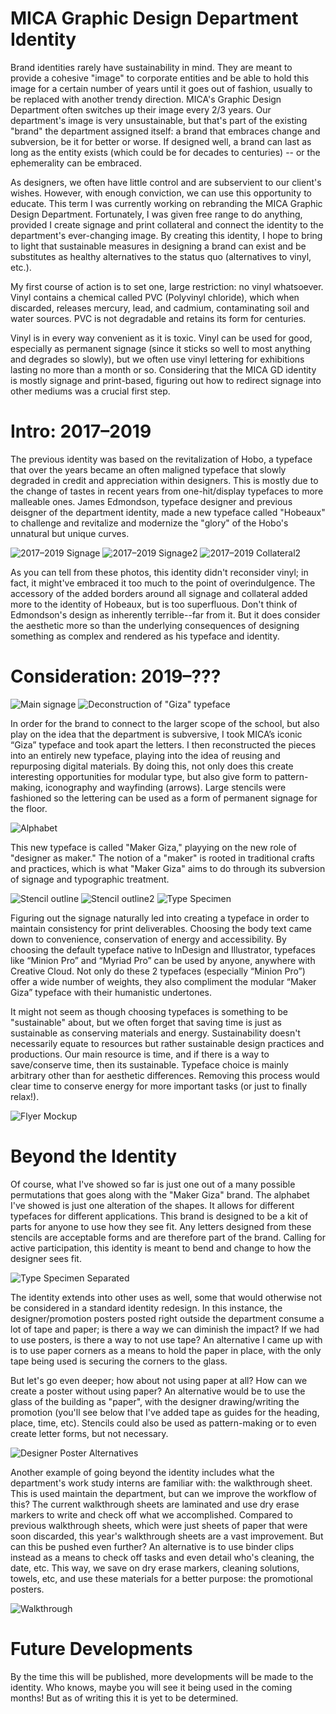 # MICA Graphic Design Department Identity

Brand identities rarely have sustainability in mind. They are meant to provide a cohesive "image" to corporate entities and be able to hold this image for a certain number of years until it goes out of fashion, usually to be replaced with another trendy direction. MICA's Graphic Design Department often switches up their image every 2/3 years. Our department's image is very unsustainable, but that's part of the existing "brand" the department assigned itself: a brand that embraces change and subversion, be it for better or worse. If designed well, a brand can last as long as the entity exists (which could be for decades to centuries) -- or the ephemerality can be embraced.

As designers, we often have little control and are subservient to our client's wishes. However, with enough conviction, we can use this opportunity to educate. This term I was currently working on rebranding the MICA Graphic Design Department. Fortunately, I was given free range to do anything, provided I create signage and print collateral and connect the identity to the department's ever-changing image. By creating this identity, I hope to bring to light that sustainable measures in designing a brand can exist and be substitutes as healthy alternatives to the status quo (alternatives to vinyl, etc.).

My first course of action is to set one, large restriction: no vinyl whatsoever. Vinyl contains a chemical called PVC (Polyvinyl chloride), which when discarded, releases mercury, lead, and cadmium, contaminating soil and water sources. PVC is not degradable and retains its form for centuries. 

Vinyl is in every way convenient as it is toxic. Vinyl can be used for good, especially as permanent signage (since it sticks so well to most anything and degrades so slowly), but we often use vinyl lettering for exhibitions lasting no more than a month or so. Considering that the MICA GD identity is mostly signage and print-based, figuring out how to redirect signage into other mediums was a crucial first step.

# Intro: 2017–2019 
The previous identity was based on the revitalization of Hobo, a typeface that over the years became an often maligned typeface that slowly degraded in credit and appreciation within designers. This is mostly due to the change of tastes in recent years from one-hit/display typefaces to more malleable ones. James Edmondson, typeface designer and previous deisgner of the department identity, made a new typeface called "Hobeaux" to challenge and revitalize and modernize the "glory" of the Hobo's unnatural but unique curves.

![2017–2019 Signage](Hobeaux_1.jpg)
![2017–2019 Signage2](Hobeaux_2.jpg)
![2017–2019 Collateral2](ResourceGuide_Scholarships_Update_Page_1.jpg)

As you can tell from these photos, this identity didn't reconsider vinyl; in fact, it might've embraced it too much to the point of overindulgence. The accessory of the added borders around all signage and collateral added more to the identity of Hobeaux, but is too superfluous. Don't think of Edmondson's design as inherently terrible--far from it. But it does consider the aesthetic more so than the underlying consequences of designing something as complex and rendered as his typeface and identity. 

# Consideration: 2019–??? 
![Main signage](MakerGiza_GraphicDesign_Signage.png)
![Deconstruction of "Giza" typeface](Deconstruction_0.png)

In order for the brand to connect to the larger scope of the school, but also play on the idea that the department is subversive, I took MICA’s iconic “Giza” typeface and took apart the letters. I then reconstructed the pieces into an entirely new typeface, playing into the idea of reusing and repurposing digital materials. By doing this, not only does this create interesting opportunities for modular type, but also give form to pattern-making, iconography and wayfinding (arrows). Large stencils were fashioned so the lettering can be used as a form of permanent signage for the floor.

![Alphabet](MakerGiza_Alphabet.png)

This new typeface is called "Maker Giza," playying on the new role of "designer as maker." The notion of a "maker" is rooted in traditional crafts and practices, which is what "Maker Giza" aims to do through its subversion of signage and typographic treatment. 

![Stencil outline](MakerGiza_StencilOutline.jpg)
![Stencil outline2](Deconstruction_Stencil_1.JPG)
![Type Specimen](Screenshot_MakerGiza.png)

Figuring out the signage naturally led into creating a typeface in order to maintain consistency for print deliverables.  Choosing the body text came down to convenience, conservation of energy and accessibility. By choosing the default typeface native to InDesign and Illustrator, typefaces like “Minion Pro” and “Myriad Pro” can be used by anyone, anywhere with Creative Cloud. Not only do these 2 typefaces (especially “Minion Pro”) offer a wide number of weights, they also compliment the modular “Maker Giza” typeface with their humanistic undertones. 

It might not seem as though choosing typefaces is something to be "sustainable" about, but we often forget that saving time is just as sustainable as conserving materials and energy. Sustainability doesn't necessarily equate to resources but rather sustainable design practices and productions. Our main resource is time, and if there is a way to save/conserve time, then its sustainable. Typeface choice is mainly arbitrary other than for aesthetic differences. Removing this process would clear time to conserve energy for more important tasks (or just to finally relax!).

![Flyer Mockup](Flyer_Mockup_Sustainability.jpg)

# Beyond the Identity
Of course, what I've showed so far is just one out of a many possible permutations that goes along with the "Maker Giza" brand. The alphabet I've showed is just one alteration of the shapes. It allows for different typefaces for different applications. This brand is designed to be a kit of parts for anyone to use how they see fit. Any letters designed from these stencils are acceptable forms and are therefore part of the brand. Calling for active participation, this identity is meant to bend and change to how the designer sees fit.

![Type Specimen Separated](Stencil_PartsofWhole.jpg)

The identity extends into other uses as well, some that would otherwise not be considered in a standard identity redesign. In this instance, the designer/promotion posters posted right outside the department consume a lot of tape and paper; is there a way we can diminish the impact? If we had to use posters, is there a way to not use tape? An alternative I came up with is to use paper corners as a means to hold the paper in place, with the only tape being used is securing the corners to the glass. 

But let's go even deeper; how about not using paper at all? How can we create a poster without using paper? An alternative would be to use the glass of the building as "paper", with the designer drawing/writing the promotion (you'll see below that I've added tape as guides for the heading, place, time, etc). Stencils could also be used as pattern-making or to even create letter forms, but not necessary.

![Designer Poster Alternatives](Designer_Posters.jpg)

Another example of going beyond the identity includes what the department's work study interns are familiar with: the walkthrough sheet. This is used maintain the department, but can we improve the workflow of this? The current walkthrough sheets are laminated and use dry erase markers to write and check off what we accomplished. Compared to previous walkthrough sheets, which were just sheets of paper that were soon discarded, this year's walkthrough sheets are a vast improvement. But can this be pushed even further? An alternative is to use binder clips instead as a means to check off tasks and even detail who's cleaning, the date, etc. This way, we save on dry erase markers, cleaning solutions, towels, etc, and use these materials for a better purpose: the promotional posters.

![Walkthrough](Walkthrough_Sustainability.jpg)

# Future Developments
By the time this will be published, more developments will be made to the identity. Who knows, maybe you will see it being used in the coming months! But as of writing this it is yet to be determined. 
